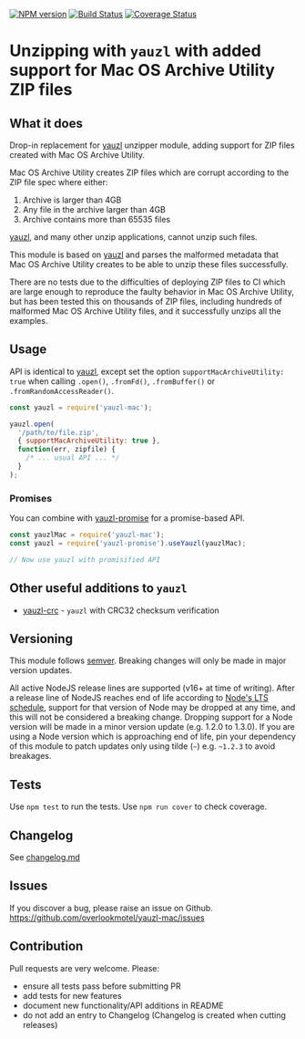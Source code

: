 [![NPM version](https://img.shields.io/npm/v/yauzl-mac.svg)](https://www.npmjs.com/package/yauzl-mac)
[![Build Status](https://img.shields.io/github/actions/workflow/status/overlookmotel/yauzl-mac/test.yml?branch=master)](https://github.com/overlookmotel/yauzl-mac/actions)
[![Coverage Status](https://img.shields.io/coveralls/overlookmotel/yauzl-mac/master.svg)](https://coveralls.io/r/overlookmotel/yauzl-mac)

# Unzipping with `yauzl` with added support for Mac OS Archive Utility ZIP files

## What it does

Drop-in replacement for [yauzl](https://www.npmjs.com/package/yauzl) unzipper module, adding support for ZIP files created with Mac OS Archive Utility.

Mac OS Archive Utility creates ZIP files which are corrupt according to the ZIP file spec where either:

1. Archive is larger than 4GB
2. Any file in the archive larger than 4GB
3. Archive contains more than 65535 files

[yauzl](https://www.npmjs.com/package/yauzl), and many other unzip applications, cannot unzip such files.

This module is based on [yauzl](https://www.npmjs.com/package/yauzl) and parses the malformed metadata that Mac OS Archive Utility creates to be able to unzip these files successfully.

There are no tests due to the difficulties of deploying ZIP files to CI which are large enough to reproduce the faulty behavior in Mac OS Archive Utility, but has been tested this on thousands of ZIP files, including hundreds of malformed Mac OS Archive Utility files, and it successfully unzips all the examples.

## Usage

API is identical to [yauzl](https://www.npmjs.com/package/yauzl), except set the option `supportMacArchiveUtility: true` when calling `.open()`, `.fromFd()`, `.fromBuffer()` or `.fromRandomAccessReader()`.

```js
const yauzl = require('yauzl-mac');

yauzl.open(
  '/path/to/file.zip',
  { supportMacArchiveUtility: true },
  function(err, zipfile) {
    /* ... usual API ... */
  }
);
```

### Promises

You can combine with [yauzl-promise](https://www.npmjs.com/package/yauzl-promise) for a promise-based API.

```js
const yauzlMac = require('yauzl-mac');
const yauzl = require('yauzl-promise').useYauzl(yauzlMac);

// Now use yauzl with promisified API
```

## Other useful additions to `yauzl`

* [yauzl-crc](https://www.npmjs.com/package/yauzl-crc) - `yauzl` with CRC32 checksum verification

## Versioning

This module follows [semver](https://semver.org/). Breaking changes will only be made in major version updates.

All active NodeJS release lines are supported (v16+ at time of writing). After a release line of NodeJS reaches end of life according to [Node's LTS schedule](https://nodejs.org/en/about/releases/), support for that version of Node may be dropped at any time, and this will not be considered a breaking change. Dropping support for a Node version will be made in a minor version update (e.g. 1.2.0 to 1.3.0). If you are using a Node version which is approaching end of life, pin your dependency of this module to patch updates only using tilde (`~`) e.g. `~1.2.3` to avoid breakages.

## Tests

Use `npm test` to run the tests. Use `npm run cover` to check coverage.

## Changelog

See [changelog.md](https://github.com/overlookmotel/yauzl-mac/blob/master/changelog.md)

## Issues

If you discover a bug, please raise an issue on Github. https://github.com/overlookmotel/yauzl-mac/issues

## Contribution

Pull requests are very welcome. Please:

* ensure all tests pass before submitting PR
* add tests for new features
* document new functionality/API additions in README
* do not add an entry to Changelog (Changelog is created when cutting releases)
